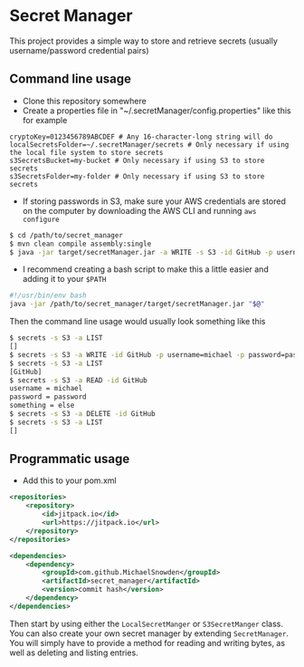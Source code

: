 # Secret Manager

This project provides a simple way to store and retrieve secrets (usually username/password credential pairs)

## Command line usage

- Clone this repository somewhere
- Create a properties file in "~/.secretManager/config.properties" like this for example
```
cryptoKey=0123456789ABCDEF # Any 16-character-long string will do
localSecretsFolder=~/.secretManager/secrets # Only necessary if using the local file system to store secrets
s3SecretsBucket=my-bucket # Only necessary if using S3 to store secrets
s3SecretsFolder=my-folder # Only necessary if using S3 to store secrets
```
- If storing passwords in S3, make sure your AWS credentials are stored on the computer by downloading the AWS CLI and running `aws configure`

```bash
$ cd /path/to/secret_manager
$ mvn clean compile assembly:single
$ java -jar target/secretManager.jar -a WRITE -s S3 -id GitHub -p username=michael -p password=password
```
- I recommend creating a bash script to make this a little easier and adding it to your `$PATH`
```bash
#!/usr/bin/env bash
java -jar /path/to/secret_manager/target/secretManager.jar "$@"
```
Then the command line usage would usually look something like this
```bash
$ secrets -s S3 -a LIST
[]
$ secrets -s S3 -a WRITE -id GitHub -p username=michael -p password=password -p something=else
$ secrets -s S3 -a LIST
[GitHub]
$ secrets -s S3 -a READ -id GitHub
username = michael
password = password
something = else
$ secrets -s S3 -a DELETE -id GitHub
$ secrets -s S3 -a LIST
[]
```

## Programmatic usage

- Add this to your pom.xml

```xml
<repositories>
    <repository>
        <id>jitpack.io</id>
        <url>https://jitpack.io</url>
    </repository>
</repositories>

<dependencies>
    <dependency>
        <groupId>com.github.MichaelSnowden</groupId>
        <artifactId>secret_manager</artifactId>
        <version>commit hash</version>
    </dependency>
</dependencies>
```

Then start by using either the `LocalSecretManger` or `S3SecretManger` class. 
You can also create your own secret manager by extending `SecretManager`.
You will simply have to provide a method for reading and writing bytes, as well as deleting and listing entries.
